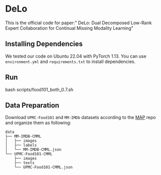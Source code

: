 # DeLo
This is the official code for paper:" DeLo: Dual Decomposed Low-Rank Expert Collaboration for Continual Missing Modality Learning"

## Installing Dependencies

We tested our code on Ubuntu 22.04 with PyTorch 1.13. You can use `environment.yml` and `requirements.txt` to install dependencies.

## Run

bash scripts/food101_both_0.7.sh

## Data Preparation

Download `UPMC-Food101` and `MM-IMDb` datasets according to the [MAP](https://github.com/YiLunLee/missing_aware_prompts) repo and organize them as following:

```text
data
├── MM-IMDB-CMML
│   ├── images
│   ├── labels
│   └── MM-IMDB-CMML.json
└── UPMC-Food101-CMML
    ├── images
    ├── texts
    └── UPMC-Food101-CMML.json

